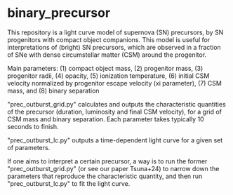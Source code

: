 # binary_precursor
This repository is a light curve model of supernova (SN) precursors, by SN progenitors with compact object companions. This model is useful for interpretations of (bright) SN precursors, which are observed in a fraction of SNe with dense circumstellar matter (CSM) around the progenitor. 

Main parameters: (1) compact object mass, (2) progenitor mass, (3) progenitor radii, (4) opacity, (5) ionization temperature, (6) initial CSM velocity normalized by progenitor escape velocity (xi parameter), (7) CSM mass, and (8) binary separation

"prec_outburst_grid.py" calculates and outputs the characteristic quantities of the precursor (duration, luminosity and final CSM velocity), for a grid of CSM mass and binary separation. Each parameter takes typically 10 seconds to finish.

"prec_outburst_lc.py" outputs a time-dependent light curve for a given set of parameters.

If one aims to interpret a certain precursor, a way is to run the former "prec_outburst_grid.py" (or see our paper Tsuna+24) to narrow down the parameters that reproduce the characteristic quantity, and then run "prec_outburst_lc.py" to fit the light curve.

